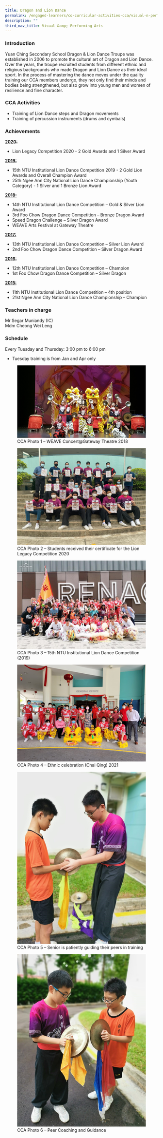```yaml
---
title: Dragon and Lion Dance
permalink: /engaged-learners/co-curricular-activities-cca/visual-n-performing-arts/dragon-and-lion-dance/
description: ""
third_nav_title: Visual &amp; Performing Arts
---
```

### Introduction

Yuan Ching Secondary School Dragon &amp; Lion Dance Troupe was established in 2006 to promote the cultural art of Dragon and Lion Dance. Over the years, the troupe recruited students from different ethnic and religious backgrounds who made Dragon and Lion Dance as their ideal sport. In the process of mastering the dance moves under the quality training our CCA members undergo, they not only find their minds and bodies being strengthened, but also grow into young men and women of resilience and fine character.

### CCA Activities

*   Training of Lion Dance steps and Dragon movements
*   Training of percussion instruments (drums and cymbals)

### Achievements

<u><strong> 2020: </strong></u>

* Lion Legacy Competition 2020 - 2 Gold Awards and 1 Silver Award


<u><strong> 2019: </strong></u>

*   15th NTU Institutional Lion Dance Competition 2019 - 2 Gold Lion Awards and Overall Champion Award
*   25th Ngee Ann City National Lion Dance Championship (Youth Category) - 1 Silver and 1 Bronze Lion Award  

<u><strong> 2018: </strong></u>

*   14th NTU Institutional Lion Dance Competition – Gold &amp; Silver Lion Award
*   3rd Foo Chow Dragon Dance Competition – Bronze Dragon Award
*   Speed Dragon Challenge – Silver Dragon Award
*   WEAVE Arts Festival at Gateway Theatre

<u><strong> 2017: </strong></u>

*   13th NTU Institutional Lion Dance Competition – Silver Lion Award
*   2nd Foo Chow Dragon Dance Competition – Silver Dragon Award

<u><strong> 2016: </strong></u>

*   12th NTU Institutional Lion Dance Competition – Champion
*   1st Foo Chow Dragon Dance Competition – Silver Dragon

<u><strong> 2015: </strong></u>

*   11th NTU Institutional Lion Dance Competition – 4th position
*   21st Ngee Ann City National Lion Dance Championship – Champion

### Teachers in charge

Mr Segar Muniandy (IC)<br>
Mdm Cheong Wei Leng

### Schedule

Every Tuesday and Thursday: 3:00 pm to 6:00 pm

* Tuesday training is from Jan and Apr only


<figure>  
<img src="/images/Dragon%20and%20Lion%20Dance-1.jpg">  
<figcaption> CCA Photo 1 – WEAVE Concert@Gateway Theatre 2018 </figcaption>  
</figure>

<figure>  
<img src="/images/Dragon%20and%20Lion%20Dance-2.jpg">  
<figcaption> CCA Photo 2 – Students received their certificate for the Lion Legacy Competition 2020 </figcaption>  
</figure>

<figure>  
<img src="/images/Dragon%20and%20Lion%20Dance-3.jpg">  
<figcaption> CCA Photo 3 – 15th NTU Institutional Lion Dance Competition (2019)</figcaption>  
</figure>

<figure>  
<img src="/images/Dragon%20and%20Lion%20Dance-4.jpg">  
<figcaption> CCA Photo 4 – Ethnic celebration (Chai Qing) 2021 </figcaption>  
</figure>

<figure>  
<img src="/images/Dragon%20and%20Lion%20Dance-5.jpg">  
<figcaption> CCA Photo 5 – Senior is patiently guiding their peers in training </figcaption>  
</figure>

<figure>  
<img src="/images/Dragon%20and%20Lion%20Dance-6.jpg">  
<figcaption> CCA Photo 6 – Peer Coaching and Guidance </figcaption>  
</figure>